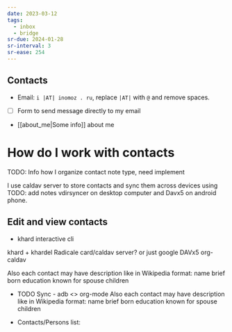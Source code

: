 ```yaml
---
date: 2023-03-12
tags:
  - inbox
  - bridge
sr-due: 2024-01-28
sr-interval: 3
sr-ease: 254
---
```


## Contacts

- Email: `i |AT| inomoz . ru`, replace `|AT|` with `@` and remove spaces.
- [ ] Form to send message directly to my email
- [[about_me|Some info]] about me

# How do I work with contacts

TODO: Info how I organize contact note type, need implement

I use caldav server to store contacts and sync them across devices using
TODO: add notes vdirsyncer on desktop computer and Davx5 on android phone.

## Edit and view contacts

- khard interactive cli

khard + khardel Radicale card/caldav server? or just google DAVx5 org-caldav

Also each contact may have description like in Wikipedia format: name brief born
education known for spouse children

- TODO Sync - adb <> org-mode Also each contact may have description like in
  Wikipedia format: name brief born education known for spouse children

- Contacts/Persons list:
